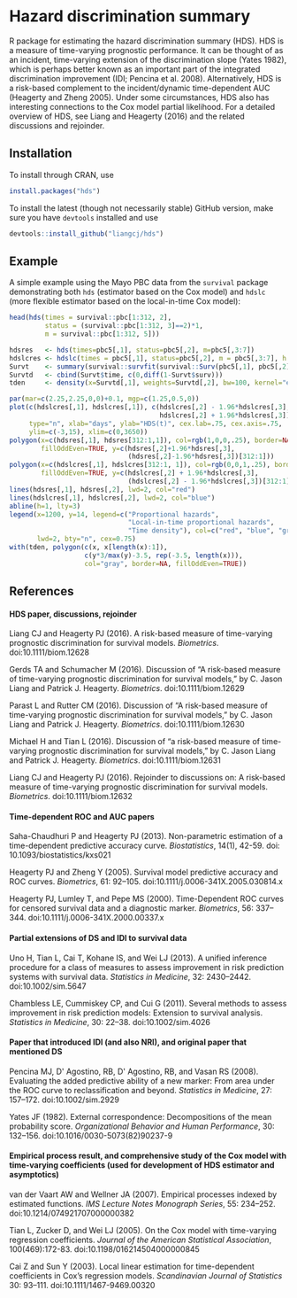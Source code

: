 # Hazard discrimination summary
R package for estimating the hazard discrimination summary (HDS). HDS is a measure of time-varying prognostic performance. It can be thought of as an incident, time-varying extension of the discrimination slope (Yates 1982), which is perhaps better known as an important part of the integrated discrimination improvement (IDI; Pencina et al. 2008). Alternatively, HDS is a risk-based complement to the incident/dynamic time-dependent AUC (Heagerty and Zheng 2005). Under some circumstances, HDS also has interesting connections to the Cox model partial likelihood. For a detailed overview of HDS, see Liang and Heagerty (2016) and the related discussions and rejoinder.

## Installation
To install through CRAN, use
```r
install.packages("hds")
```

To install the latest (though not necessarily stable) GitHub version, make sure you have `devtools` installed and use
```r
devtools::install_github("liangcj/hds")
```

## Example
A simple example using the Mayo PBC data from the `survival` package demonstrating both `hds` (estimator based on the Cox model) and `hdslc` (more flexible estimator based on the local-in-time Cox model):
```r
head(hds(times = survival::pbc[1:312, 2],
         status = (survival::pbc[1:312, 3]==2)*1,
         m = survival::pbc[1:312, 5]))

hdsres   <- hds(times=pbc5[,1], status=pbc5[,2], m=pbc5[,3:7])
hdslcres <- hdslc(times = pbc5[,1], status=pbc5[,2], m = pbc5[,3:7], h = 730)
Survt    <- summary(survival::survfit(survival::Surv(pbc5[,1], pbc5[,2])~1))
Survtd   <- cbind(Survt$time, c(0,diff(1-Survt$surv)))
tden     <- density(x=Survtd[,1], weights=Survtd[,2], bw=100, kernel="epanechnikov")

par(mar=c(2.25,2.25,0,0)+0.1, mgp=c(1.25,0.5,0))
plot(c(hdslcres[,1], hdslcres[,1]), c(hdslcres[,2] - 1.96*hdslcres[,3],
                                      hdslcres[,2] + 1.96*hdslcres[,3]),
     type="n", xlab="days", ylab="HDS(t)", cex.lab=.75, cex.axis=.75,
     ylim=c(-3,15), xlim=c(0,3650))
polygon(x=c(hdsres[,1], hdsres[312:1,1]), col=rgb(1,0,0,.25), border=NA,
        fillOddEven=TRUE, y=c(hdsres[,2]+1.96*hdsres[,3],
                              (hdsres[,2]-1.96*hdsres[,3])[312:1]))
polygon(x=c(hdslcres[,1], hdslcres[312:1, 1]), col=rgb(0,0,1,.25), border=NA,
        fillOddEven=TRUE, y=c(hdslcres[,2] + 1.96*hdslcres[,3],
                              (hdslcres[,2] - 1.96*hdslcres[,3])[312:1]))
lines(hdsres[,1], hdsres[,2], lwd=2, col="red")
lines(hdslcres[,1], hdslcres[,2], lwd=2, col="blue")
abline(h=1, lty=3)
legend(x=1200, y=14, legend=c("Proportional hazards",
                              "Local-in-time proportional hazards",
                              "Time density"), col=c("red", "blue", "gray"),
       lwd=2, bty="n", cex=0.75)
with(tden, polygon(c(x, x[length(x):1]),
                   c(y*3/max(y)-3.5, rep(-3.5, length(x))),
                   col="gray", border=NA, fillOddEven=TRUE))
```

## References
#### HDS paper, discussions, rejoinder
Liang CJ and Heagerty PJ (2016). A risk-based measure of time-varying prognostic discrimination for survival models. *Biometrics*. doi:10.1111/biom.12628

Gerds TA and Schumacher M (2016). Discussion of “A risk-based measure of time-varying prognostic discrimination for survival models,” by C. Jason Liang and Patrick J. Heagerty. *Biometrics*. doi:10.1111/biom.12629

Parast L and Rutter CM (2016). Discussion of “A risk-based measure of time-varying prognostic discrimination for survival models,” by C. Jason Liang and Patrick J. Heagerty. *Biometrics*. doi:10.1111/biom.12630

Michael H and Tian L (2016). Discussion of “a risk-based measure of time-varying prognostic discrimination for survival models,” by C. Jason Liang and Patrick J. Heagerty. *Biometrics*. doi:10.1111/biom.12631

Liang CJ and Heagerty PJ (2016). Rejoinder to discussions on: A risk-based measure of time-varying prognostic discrimination for survival models. *Biometrics*. doi:10.1111/biom.12632

#### Time-dependent ROC and AUC papers
Saha-Chaudhuri P and Heagerty PJ (2013). Non-parametric estimation of a time-dependent predictive accuracy curve. *Biostatistics*, 14(1), 42-59. doi: 10.1093/biostatistics/kxs021

Heagerty PJ and Zheng Y (2005). Survival model predictive accuracy and ROC curves. *Biometrics*, 61: 92–105. doi:10.1111/j.0006-341X.2005.030814.x

Heagerty PJ, Lumley T, and Pepe MS (2000). Time-Dependent ROC curves for censored survival data and a diagnostic marker. *Biometrics*, 56: 337–344. doi:10.1111/j.0006-341X.2000.00337.x

#### Partial extensions of DS and IDI to survival data
Uno H, Tian L, Cai T, Kohane IS, and Wei LJ (2013). A unified inference procedure for a class of measures to assess improvement in risk prediction systems with survival data. *Statistics in Medicine*, 32: 2430–2442. doi:10.1002/sim.5647

Chambless LE, Cummiskey CP, and Cui G (2011). Several methods to assess improvement in risk prediction models: Extension to survival analysis. *Statistics in Medicine*, 30: 22–38. doi:10.1002/sim.4026

#### Paper that introduced IDI (and also NRI), and original paper that mentioned DS
Pencina MJ, D' Agostino, RB, D' Agostino, RB, and Vasan RS (2008). Evaluating the added predictive ability of a new marker: From area under the ROC curve to reclassification and beyond. *Statistics in Medicine*, 27: 157–172. doi:10.1002/sim.2929

Yates JF (1982). External correspondence: Decompositions of the mean probability score. *Organizational Behavior and Human Performance*, 30: 132–156. doi:10.1016/0030-5073(82)90237-9

#### Empirical process result, and comprehensive study of the Cox model with time-varying coefficients (used for development of HDS estimator and asymptotics)
van der Vaart AW and Wellner JA (2007). Empirical processes indexed by estimated functions. *IMS Lecture Notes Monograph
Series*, 55: 234–252. doi:10.1214/074921707000000382

Tian L, Zucker D, and Wei LJ (2005). On the Cox model with time-varying regression coefficients. *Journal of the American Statistical Association*, 100(469):172-83. doi:10.1198/016214504000000845

Cai Z and Sun Y (2003). Local linear estimation for time-dependent coefficients in Cox’s regression models. *Scandinavian
Journal of Statistics* 30: 93–111. doi:10.1111/1467-9469.00320
